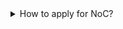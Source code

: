 <details>
  <summary>How to apply for NoC?</summary>
  
  ### Heading
  1. Foo
  2. Bar
     * Baz
     * Qux
</details>